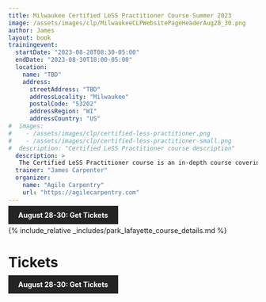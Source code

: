 ```yaml
---
title: Milwaukee Certified LeSS Practitioner Course Summer 2023
image: /assets/images/clp/MilwaukeeCLPWebsitePageHeaderAug28_30.png
author: James
layout: book
trainingevent:
  startDate: "2023-08-28T08:30-05:00"
  endDate: "2023-08-30T18:00-05:00"
  location:
    name: "TBD"
    address:
      streetAddress: "TBD"
      addressLocality: "Milwaukee"
      postalCode: "53202"
      addressRegion: "WI"
      addressCountry: "US"
#  images:
#    - /assets/images/clp/certified-less-practitioner.png
#    - /assets/images/clp/certified-less-practitioner-small.png
#  description: "Certified LeSS Practitioner course description"
  description: >
   The Certified LeSS Practitioner course is an in-depth course covering the LeSS principles, framework and rules, and guides. It provides essential information for adopting and improving LeSS to your product development group. The course contains an overview of LeSS, stories on LeSS adoptions, exercises and extensive LeSS Q&A to ensure we discuss the topics most of interest to the participants.
  trainer: "James Carpenter"
  organizer:
    name: "Agile Carpentry"
    url: "https://agilecarpentry.com"
---
```


<a class="wx-button" href="https://agilecarpentry.ticketspice.com/milwaukee-certified-less-practitioner-workshop-summer-2023" style="background:rgba(36,36,36,1);color:white;padding:10px 20px;text-decoration:none;font-weight:bold;" target="_blank">August 28-30: Get Tickets</a>

{% include_relative _includes/park_lafayette_course_details.md %}


# Tickets

<a class="wx-button" href="https://agilecarpentry.ticketspice.com/milwaukee-certified-less-practitioner-workshop-summer-2023" style="background:rgba(36,36,36,1);color:white;padding:10px 20px;text-decoration:none;font-weight:bold;" target="_blank">August 28-30: Get Tickets</a>



